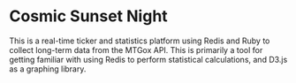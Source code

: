
# Cosmic Sunset Night

This is a real-time ticker and statistics platform using Redis and Ruby to
collect long-term data from the MTGox API. This is primarily a tool for getting
familiar with using Redis to perform statistical calculations, and D3.js as a
graphing library.

